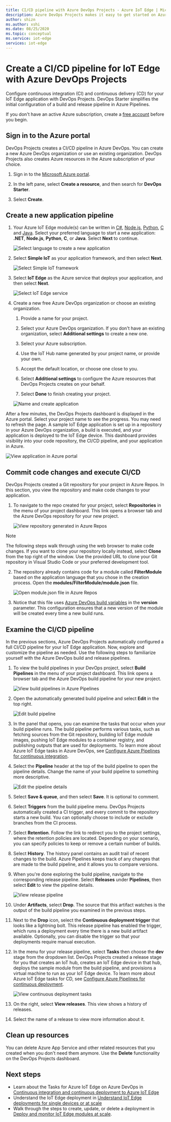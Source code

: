 ```yaml
---
title: CI/CD pipeline with Azure DevOps Projects - Azure IoT Edge | Microsoft Docs
description: Azure DevOps Projects makes it easy to get started on Azure. It helps you launch an Azure IoT Edge app of your choice in few quick steps.
author: shizn
ms.author: xshi
ms.date: 08/25/2020
ms.topic: conceptual
ms.service: iot-edge
services: iot-edge
---
```


# Create a CI/CD pipeline for IoT Edge with Azure DevOps Projects

Configure continuous integration (CI) and continuous delivery (CD) for your IoT Edge application with DevOps Projects. DevOps Starter simplifies the initial configuration of a build and release pipeline in Azure Pipelines.

If you don't have an active Azure subscription, create a [free account](https://azure.microsoft.com/free) before you begin.

## Sign in to the Azure portal

DevOps Projects creates a CI/CD pipeline in Azure DevOps. You can create a new Azure DevOps organization or use an existing organization. DevOps Projects also creates Azure resources in the Azure subscription of your choice.

1. Sign in to the [Microsoft Azure portal](https://portal.azure.com).

1. In the left pane, select **Create a resource**, and then search for **DevOps Starter**.  

1. Select **Create**.

## Create a new application pipeline

1. Your Azure IoT Edge module(s) can be written in [C#](tutorial-csharp-module.md), [Node.js](tutorial-node-module.md), [Python](tutorial-python-module.md), [C](tutorial-c-module.md) and [Java](tutorial-java-module.md). Select your preferred language to start a new application: **.NET**, **Node.js**, **Python**, **C**, or **Java**. Select **Next** to continue.

   ![Select language to create a new application](./media/how-to-devops-project/select-language.png)

2. Select **Simple IoT** as your application framework, and then select **Next**.

   ![Select Simple IoT framework](media/how-to-devops-project/select-iot.png)

3. Select **IoT Edge** as the Azure service that deploys your application, and then select **Next**.

   ![Select IoT Edge service](media/how-to-devops-project/select-iot-edge.png)

4. Create a new free Azure DevOps organization or choose an existing organization.

   1. Provide a name for your project.

   2. Select your Azure DevOps organization. If you don't have an existing organization, select **Additional settings** to create a new one.

   3. Select your Azure subscription.

   4. Use the IoT Hub name generated by your project name, or provide your own.

   5. Accept the default location, or choose one close to you.

   6. Select **Additional settings** to configure the Azure resources that DevOps Projects creates on your behalf.

   7. Select **Done** to finish creating your project.

   ![Name and create application](media/how-to-devops-project/select-devops.png)

After a few minutes, the DevOps Projects dashboard is displayed in the Azure portal. Select your project name to see the progress. You may need to refresh the page. A sample IoT Edge application is set up in a repository in your Azure DevOps organization, a build is executed, and your application is deployed to the IoT Edge device. This dashboard provides visibility into your code repository, the  CI/CD pipeline, and your application in Azure.

   ![View application in Azure portal](./media/how-to-devops-project/devops-portal.png)

## Commit code changes and execute CI/CD

DevOps Projects created a Git repository for your project in Azure Repos. In this section, you view the repository and make code changes to your application.

1. To navigate to the repo created for your project, select **Repositories** in the menu of your project dashboard. This link opens a browser tab and the Azure DevOps repository for your new project.

   ![View repository generated in Azure Repos](./media/how-to-devops-project/view-repositories.png)

> [!NOTE]
> The following steps walk through using the web browser to make code changes. If you want to clone your repository locally instead, select **Clone** from the top right of the window. Use the provided URL to clone your Git repository in Visual Studio Code or your preferred development tool.

2. The repository already contains code for a module called **FilterModule** based on the application language that you chose in the creation process. Open the **modules/FilterModule/module.json** file.

   ![Open module.json file in Azure Repos](./media/how-to-devops-project/open-module-json.png)

3. Notice that this file uses [Azure DevOps build variables](https://docs.microsoft.com/azure/devops/pipelines/build/variables?view=vsts#build-variables) in the **version** parameter. This configuration ensures that a new version of the module will be created every time a new build runs.

## Examine the CI/CD pipeline

In the previous sections, Azure DevOps Projects automatically configured a full CI/CD pipeline for your IoT Edge application. Now, explore and customize the pipeline as needed. Use the following steps to familiarize yourself with the Azure DevOps build and release pipelines.

1. To view the build pipelines in your DevOps project, select **Build Pipelines** in the menu of your project dashboard. This link opens a browser tab and the Azure DevOps build pipeline for your new project.

   ![View build pipelines in Azure Pipelines](./media/how-to-devops-project/view-build-pipelines.png)

2. Open the automatically generated build pipeline and select **Edit** in the top right.

    ![Edit build pipeline](media/how-to-devops-project/click-edit-button.png)

3. In the panel that opens, you can examine the tasks that occur when your build pipeline runs. The build pipeline performs various tasks, such as fetching sources from the Git repository, building IoT Edge module images, pushing IoT Edge modules to a container registry, and publishing outputs that are used for deployments. To learn more about Azure IoT Edge tasks in Azure DevOps, see [Configure Azure Pipelines for continuous integration](how-to-ci-cd.md#configure-continuous-integration).

4. Select the **Pipeline** header at the top of the build pipeline to open the pipeline details. Change the name of your build pipeline to something more descriptive.

   ![Edit the pipeline details](./media/how-to-devops-project/edit-build-pipeline.png)

5. Select **Save & queue**, and then select **Save**. It is optional to comment.

6. Select **Triggers** from the build pipeline menu. DevOps Projects automatically created a CI trigger, and every commit to the repository starts a new build.  You can optionally choose to include or exclude branches from the CI process.

7. Select **Retention**. Follow the link to redirect you to the project settings, where the retention policies are located. Depending on your scenario, you can specify policies to keep or remove a certain number of builds.

8. Select **History**. The history panel contains an audit trail of recent changes to the build. Azure Pipelines keeps track of any changes that are made to the build pipeline, and it allows you to compare versions.

9. When you're done exploring the build pipeline, navigate to the corresponding release pipeline. Select **Releases** under **Pipelines**, then select **Edit** to view the pipeline details.

    ![View release pipeline](media/how-to-devops-project/release-pipeline.png)

10. Under **Artifacts**, select **Drop**. The source that this artifact watches is the output of the build pipeline you examined in the previous steps.

11. Next to the **Drop** icon, select the **Continuous deployment trigger** that looks like a lightning bolt. This release pipeline has enabled the trigger, which runs a deployment every time there is a new build artifact available. Optionally, you can disable the trigger so that your deployments require manual execution.  

12. In the menu for your release pipeline, select **Tasks** then choose the **dev** stage from the dropdown list. DevOps Projects created a release stage for you that creates an IoT hub, creates an IoT Edge device in that hub, deploys the sample module from the build pipeline, and provisions a virtual machine to run as your IoT Edge device. To learn more about Azure IoT Edge tasks for CD, see [Configure Azure Pipelines for continuous deployment](how-to-ci-cd.md#configure-continuous-deployment).

    ![View continuous deployment tasks](media/how-to-devops-project/dev-release.png)

13. On the right, select **View releases**. This view shows a history of releases.

14. Select the name of a release to view more information about it.

## Clean up resources

You can delete Azure App Service and other related resources that you created when you don't need them anymore. Use the **Delete** functionality on the DevOps Projects dashboard.

## Next steps

* Learn about the Tasks for Azure IoT Edge on Azure DevOps in [Continuous integration and continuous deployment to Azure IoT Edge](how-to-ci-cd.md)
* Understand the IoT Edge deployment in [Understand IoT Edge deployments for single devices or at scale](module-deployment-monitoring.md)
* Walk through the steps to create, update, or delete a deployment in [Deploy and monitor IoT Edge modules at scale](how-to-deploy-at-scale.md).
